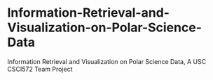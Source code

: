 # Information-Retrieval-and-Visualization-on-Polar-Science-Data
Information Retrieval and Visualization on Polar Science Data, A USC CSCI572 Team Project
